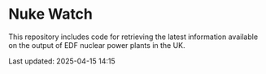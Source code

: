 # Nuke Watch

This repository includes code for retrieving the latest information available on the output of EDF nuclear power plants in the UK.

Last updated: 2025-04-15 14:15